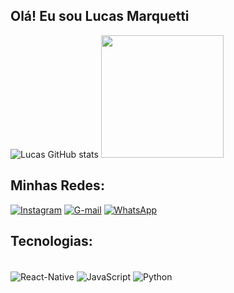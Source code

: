 ## Olá! Eu sou Lucas Marquetti

![Lucas GitHub stats](https://github-readme-stats.vercel.app/api?username=Lucasmrqtt&show_icons=true&theme=tokyonight)
  <img height="196em" src="https://github-readme-stats.vercel.app/api/top-langs/?username=Lucasmrqtt&layout=compact&langs_count=8&theme=radical"/>
  
## Minhas Redes:

[![Instagram](https://img.shields.io/badge/Instagram-E4405F?style=for-the-badge&logo=instagram&logoColor=white
)](https://www.instagram.com/lucass_marquetti/)
[![G-mail](https://img.shields.io/badge/Gmail-D14836?style=for-the-badge&logo=gmail&logoColor=white
)](https://mail.google.com/mail/u/0/?fs=1&tf=cm&source=mailto&to=marquettilu@gmail.com)
[![WhatsApp](https://img.shields.io/badge/WhatsApp-25D366?style=for-the-badge&logo=whatsapp&logoColor=white
)](https://whatsa.me/5545991411614)

## Tecnologias:
<div style="display: inline_block"><br/>
  <img align="center" alt="React-Native" src="https://img.shields.io/badge/React_Native-20232A?style=for-the-badge&logo=react&logoColor=61DAFB"/>
  <img align="center" alt="JavaScript" src="https://img.shields.io/badge/JavaScript-323330?style=for-the-badge&logo=javascript&logoColor=F7DF1E"/>
  <img align="center" alt="Python" src="https://img.shields.io/badge/Python-14354C?style=for-the-badge&logo=python&logoColor=white"/>
</div>
